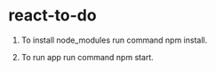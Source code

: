 # react-to-do

1. To install node_modules run command npm install.

2. To run app run command npm start.
